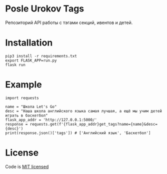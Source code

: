 # Posle Urokov Tags
Репозиторий API работы с тэгами секций, ивентов и детей.

# Installation
```shell
pip3 install -r requirements.txt
export FLASK_APP=run.py
flask run
```

# Example
```python3
import requests

name = "Школа Let's Go"
desc = "Наша школа английского языка самая лучшая, а ещё мы учим детей играть в баскетбол"
flask_app_addr = 'http://127.0.0.1:5000/'
response = requests.get(f'{flask_app_addr}get_tags?name={name}&desc={desc}')
print(response.json()['tags']) # ['Английский язык', 'Баскетбол']
```

# License
Code is [MIT licensed](./LICENSE)

